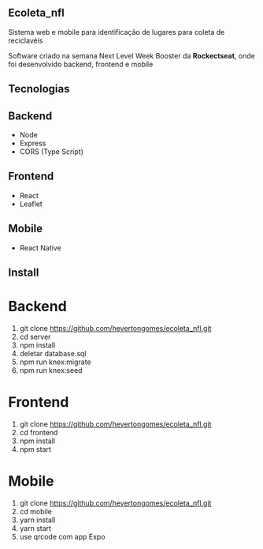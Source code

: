 ## Ecoleta_nfl
Sistema web e mobile para identificação de lugares para coleta de reciclavéis

Software criado na semana Next Level Week Booster da **Rockectseat**, onde foi desenvolvido backend, frontend e mobile

## Tecnologias

## Backend

- Node 
- Express
- CORS (Type Script)

## Frontend

- React
- Leaflet

## Mobile

- React Native

## Install

# Backend
1. git clone https://github.com/hevertongomes/ecoleta_nfl.git
2. cd server
3. npm install
4. deletar database.sql
6. npm run knex:migrate
7. npm run knex:seed

# Frontend

1. git clone https://github.com/hevertongomes/ecoleta_nfl.git
2. cd frontend
3. npm install
4. npm start

# Mobile

1. git clone https://github.com/hevertongomes/ecoleta_nfl.git
2. cd mobile
3. yarn install
4. yarn start
5. use qrcode com app Expo
